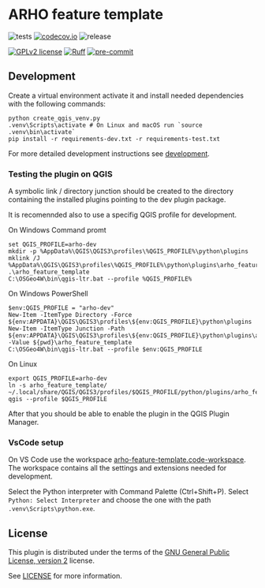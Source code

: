 # ARHO feature template
![tests](https://github.com/GispoCoding/arho-feature-template/workflows/Tests/badge.svg)
[![codecov.io](https://codecov.io/github/GispoCoding/arho-feature-template/coverage.svg?branch=main)](https://codecov.io/github/GispoCoding/arho-feature-template?branch=main)
![release](https://github.com/GispoCoding/arho-feature-template/workflows/Release/badge.svg)

[![GPLv2 license](https://img.shields.io/badge/License-GPLv2-blue.svg)](https://www.gnu.org/licenses/old-licenses/gpl-2.0.en.html)
[![Ruff](https://img.shields.io/endpoint?url=https://raw.githubusercontent.com/astral-sh/ruff/main/assets/badge/v2.json)](https://github.com/astral-sh/ruff)
[![pre-commit](https://img.shields.io/badge/pre--commit-enabled-brightgreen?logo=pre-commit&logoColor=white)](https://github.com/pre-commit/pre-commit)

## Development

Create a virtual environment activate it and install needed dependencies with the following commands:
```console
python create_qgis_venv.py
.venv\Scripts\activate # On Linux and macOS run `source .venv\bin\activate`
pip install -r requirements-dev.txt -r requirements-test.txt
```

For more detailed development instructions see [development](docs/development.md).

### Testing the plugin on QGIS

A symbolic link / directory junction should be created to the directory containing the installed plugins pointing to the dev plugin package.

It is recomennded also to use a specifig QGIS profile for development.

On Windows Command promt
```console
set QGIS_PROFILE=arho-dev
mkdir -p %AppData%\QGIS\QGIS3\profiles\%QGIS_PROFILE%\python\plugins
mklink /J %AppData%\QGIS\QGIS3\profiles\%QGIS_PROFILE%\python\plugins\arho_feature_template .\arho_feature_template
C:\OSGeo4W\bin\qgis-ltr.bat --profile %QGIS_PROFILE%
```

On Windows PowerShell
```console
$env:QGIS_PROFILE = "arho-dev"
New-Item -ItemType Directory -Force ${env:APPDATA}\QGIS\QGIS3\profiles\${env:QGIS_PROFILE}\python\plugins
New-Item -ItemType Junction -Path ${env:APPDATA}\QGIS\QGIS3\profiles\${env:QGIS_PROFILE}\python\plugins\arho_feature_template -Value ${pwd}\arho_feature_template
C:\OSGeo4W\bin\qgis-ltr.bat --profile $env:QGIS_PROFILE
```

On Linux
```console
export QGIS_PROFILE=arho-dev
ln -s arho_feature_template/ ~/.local/share/QGIS/QGIS3/profiles/$QGIS_PROFILE/python/plugins/arho_feature_template
qgis --profile $QGIS_PROFILE
```

After that you should be able to enable the plugin in the QGIS Plugin Manager.

### VsCode setup

On VS Code use the workspace [arho-feature-template.code-workspace](arho-feature-template.code-workspace).
The workspace contains all the settings and extensions needed for development.

Select the Python interpreter with Command Palette (Ctrl+Shift+P). Select `Python: Select Interpreter` and choose
the one with the path `.venv\Scripts\python.exe`.

## License
This plugin is distributed under the terms of the [GNU General Public License, version 2](https://www.gnu.org/licenses/old-licenses/gpl-2.0.en.html) license.

See [LICENSE](LICENSE) for more information.
